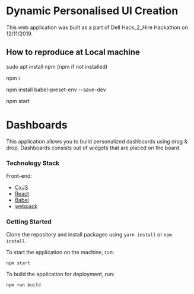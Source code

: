 # Dynamic Personalised UI Creation

This web application was built as a part of Dell Hack_2_Hire Hackathon on 12/11/2019.

## How to reproduce at Local machine

sudo apt install npm (npm if not installed)

npm i 

npm install babel-preset-env --save-dev

npm start 

# Dashboards

This application allows you to build personalized dashboards using drag & drop. Dashboards consists out of widgets
that are placed on the board.

### Technology Stack 

Front-end:
* [CxJS](https://cxjs.io)
* [React](https://facebook.github.io/react/)
* [Babel](https://babeljs.io/)
* [webpack](https://webpack.js.org/)

### Getting Started

Clone the repository and install packages using `yarn install` or `npm install`.

To start the application on the machine, run:

```
npm start
```

To build the application for deployment, run:

```
npm run build
```


